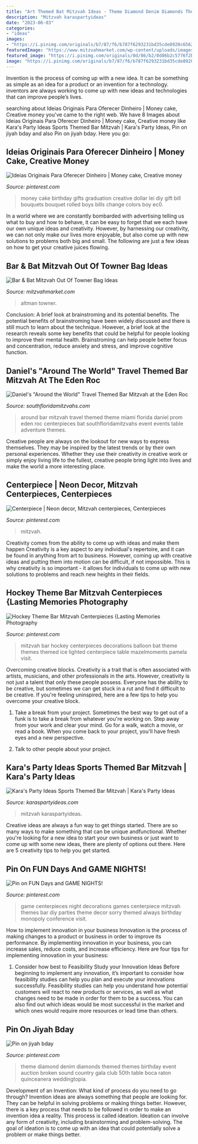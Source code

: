 ```yaml
---
title: "Art Themed Bat Mitzvah Ideas - Theme Diamond Denim Diamonds Themed Themes Birthday Event Auction Broken Sound Country Gala Club 50th Table Boca Raton Quinceanera Weddingtopia"
description: "Mitzvah karaspartyideas"
date: "2023-06-03"
categories:
- "ideas"
images:
- "https://i.pinimg.com/originals/b7/87/f6/b787f6293231bd35cde8920c65626182.jpg"
featuredImage: "https://www.mitzvahmarket.com/wp-content/uploads/images/cached/dfb1dc2f7710e9d39336ba4fcd3df293.jpeg?ver=1525724138"
featured_image: "https://i.pinimg.com/originals/0d/86/b2/0d86b2c5776f2b33e4b94cd8fd47906c.jpg"
image: "https://i.pinimg.com/originals/b7/87/f6/b787f6293231bd35cde8920c65626182.jpg"
---
```



Invention is the process of coming up with a new idea. It can be something as simple as an idea for a product or an invention for a technology. inventors are always working to come up with new ideas and technologies that can improve people’s lives.

	

		
searching about Ideias Originais Para Oferecer Dinheiro | Money cake, Creative money you've came to the right web. We have 8 Images about Ideias Originais Para Oferecer Dinheiro | Money cake, Creative money like Kara&#039;s Party Ideas Sports Themed Bar Mitzvah | Kara&#039;s Party Ideas, Pin on jiyah bday and also Pin on jiyah bday. Here you go:
		
    
## Ideias Originais Para Oferecer Dinheiro | Money Cake, Creative Money

<img loading=lazy src="https://i.pinimg.com/736x/aa/b6/79/aab679bb24614459c53471610de832d1--money-cake-th-birthday.jpg" onerror="this.onerror=null;this.src='https://tse2.mm.bing.net/th?id=OIP.28qIgJnmloygDZHByJtRIAHaJ6&amp;pid=15.1';" alt="Ideias Originais Para Oferecer Dinheiro | Money cake, Creative money">

_Source: pinterest.com_

>money cake birthday gifts graduation creative dollar lei diy gift bill bouquets bouquet rolled boys bills change colors boy ec0. 

	

In a world where we are constantly bombarded with advertising telling us what to buy and how to behave, it can be easy to forget that we each have our own unique ideas and creativity. However, by harnessing our creativity, we can not only make our lives more enjoyable, but also come up with new solutions to problems both big and small. The following are just a few ideas on how to get your creative juices flowing.

    
## Bar &amp; Bat Mitzvah Out Of Towner Bag Ideas

<img loading=lazy src="https://www.mitzvahmarket.com/wp-content/uploads/images/cached/dfb1dc2f7710e9d39336ba4fcd3df293.jpeg?ver=1525724138" onerror="this.onerror=null;this.src='https://tse3.mm.bing.net/th?id=OIP.NTLnSlVTV3r2RTOwdQjPgAAAAA&amp;pid=15.1';" alt="Bar &amp; Bat Mitzvah Out Of Towner Bag Ideas">

_Source: mitzvahmarket.com_

>altman towner. 

	

Conclusion: A brief look at brainstroming and its potential benefits.
The potential benefits of brainstroming have been widely discussed and there is still much to learn about the technique. However, a brief look at the research reveals some key benefits that could be helpful for people looking to improve their mental health. Brainstroming can help people better focus and concentration, reduce anxiety and stress, and improve cognitive function.

    
## Daniel&#039;s &quot;Around The World&quot; Travel Themed Bar Mitzvah At The Eden Roc

<img loading=lazy src="http://www.84weststudios.com/southfloridamitzvahs.com/wp-content/uploads/2013/03/daniel-d-017.jpg" onerror="this.onerror=null;this.src='https://tse1.mm.bing.net/th?id=OIP.HkXFbTNEWq4ehL5NNP6dfwHaLL&amp;pid=15.1';" alt="Daniel&#039;s &quot;Around the World&quot; Travel Themed Bar Mitzvah at the Eden Roc">

_Source: southfloridamitzvahs.com_

>around bar mitzvah travel themed theme miami florida daniel prom eden roc centerpieces bat southfloridamitzvahs event events table adventure themes. 

	

Creative people are always on the lookout for new ways to express themselves. They may be inspired by the latest trends or by their own personal experiences. Whether they use their creativity in creative work or simply enjoy living life to the fullest, creative people bring light into lives and make the world a more interesting place.

    
## Centerpiece | Neon Decor, Mitzvah Centerpieces, Centerpieces

<img loading=lazy src="https://i.pinimg.com/originals/0d/86/b2/0d86b2c5776f2b33e4b94cd8fd47906c.jpg" onerror="this.onerror=null;this.src='https://tse4.mm.bing.net/th?id=OIP.3xM2clwbtcu6buw51MMTIQHaLH&amp;pid=15.1';" alt="Centerpiece | Neon decor, Mitzvah centerpieces, Centerpieces">

_Source: pinterest.com_

>mitzvah. 

	

Creativity comes from the ability to come up with ideas and make them happen
Creativity is a key aspect to any individual's repertoire, and it can be found in anything from art to business. However, coming up with creative ideas and putting them into motion can be difficult, if not impossible. This is why creativity is so important - it allows for individuals to come up with new solutions to problems and reach new heights in their fields.

    
## Hockey Theme Bar Mitzvah Centerpieces {Lasting Memories Photography

<img loading=lazy src="https://i.pinimg.com/736x/5a/b0/61/5ab0611a67892d52c97385545a33d255--bar-mitzvah-centerpieces-balloon-centerpieces.jpg?b=t" onerror="this.onerror=null;this.src='https://tse1.mm.bing.net/th?id=OIP.pR9aGpvmOpcJdFXNXSv28wHaLJ&amp;pid=15.1';" alt="Hockey Theme Bar Mitzvah Centerpieces {Lasting Memories Photography">

_Source: pinterest.com_

>mitzvah bar hockey centerpieces decorations balloon bat theme themes themed ice lighted centerpiece table mazelmoments pamela visit. 

	

Overcoming creative blocks.
Creativity is a trait that is often associated with artists, musicians, and other professionals in the arts. However, creativity is not just a talent that only these people possess. Everyone has the ability to be creative, but sometimes we can get stuck in a rut and find it difficult to be creative. If you're feeling uninspired, here are a few tips to help you overcome your creative block.
1. Take a break from your project. Sometimes the best way to get out of a funk is to take a break from whatever you're working on. Step away from your work and clear your mind. Go for a walk, watch a movie, or read a book. When you come back to your project, you'll have fresh eyes and a new perspective.

2. Talk to other people about your project.

    
## Kara&#039;s Party Ideas Sports Themed Bar Mitzvah | Kara&#039;s Party Ideas

<img loading=lazy src="https://karaspartyideas.com/wp-content/uploads/2020/01/Sports-Themed-Bar-Mitzvah-via-Karas-Party-Ideas-KarasPartyIdeas.com_.png" onerror="this.onerror=null;this.src='https://tse1.mm.bing.net/th?id=OIP.ujnfWmlMBBmqJ-0mxvvCEgHaLH&amp;pid=15.1';" alt="Kara&#039;s Party Ideas Sports Themed Bar Mitzvah | Kara&#039;s Party Ideas">

_Source: karaspartyideas.com_

>mitzvah karaspartyideas. 

	

Creative ideas are always a fun way to get things started. There are so many ways to make something that can be unique andfunctional. Whether you're looking for a new idea to start your own business or just want to come up with some new ideas, there are plenty of options out there. Here are 5 creativity tips to help you get started.

    
## Pin On FUN Days And GAME NIGHTS!

<img loading=lazy src="https://i.pinimg.com/originals/b7/87/f6/b787f6293231bd35cde8920c65626182.jpg" onerror="this.onerror=null;this.src='https://tse1.mm.bing.net/th?id=OIP.mE0JL0T-8VRqegkaLu7fqgHaJ6&amp;pid=15.1';" alt="Pin on FUN Days and GAME NIGHTS!">

_Source: pinterest.com_

>game centerpieces night decorations games centerpiece mitzvah themes bar diy parties theme decor sorry themed always birthday monopoly conference visit. 

	

How to implement innovation in your business
Innovation is the process of making changes to a product or business in order to improve its performance. By implementing innovation in your business, you can increase sales, reduce costs, and increase efficiency. Here are four tips for implementing innovation in your business:
1. Consider how best to Feasibility Study your Innovation Ideas
Before beginning to implement any innovation, it’s important to consider how feasibility studies can help you plan and execute your innovations successfully. Feasibility studies can help you understand how potential customers will react to new products or services, as well as what changes need to be made in order for them to be a success. You can also find out which ideas would be most successful in the market and which ones would require more resources or lead time than others.


    
## Pin On Jiyah Bday

<img loading=lazy src="https://i.pinimg.com/originals/76/86/54/768654ea5efc63e0212f3befb1174a3a.jpg" onerror="this.onerror=null;this.src='https://tse4.mm.bing.net/th?id=OIP.OkIhV_PzB44UQbF-rwOaDQHaLH&amp;pid=15.1';" alt="Pin on jiyah bday">

_Source: pinterest.com_

>theme diamond denim diamonds themed themes birthday event auction broken sound country gala club 50th table boca raton quinceanera weddingtopia. 

	

Development of an Invention: What kind of process do you need to go through?
Invention ideas are always something that people are looking for. They can be helpful in solving problems or making things better. However, there is a key process that needs to be followed in order to make an invention idea a reality. This process is called ideation. Ideation can involve any form of creativity, including brainstorming and problem-solving. The goal of ideation is to come up with an idea that could potentially solve a problem or make things better.

